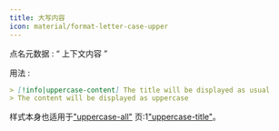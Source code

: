 ```yaml
---
title: 大写内容
icon: material/format-letter-case-upper
---
```


点名元数据 : “ 上下文内容 ”

用法 :

```md
> [!info|uppercase-content] The title will be displayed as usual
> The content will be displayed as uppercase
```

样式本身也适用于["uppercase-all"](../combined-styling/page-14.md)
页:1["uppercase-title"](../title-styling/page-14.md)。

